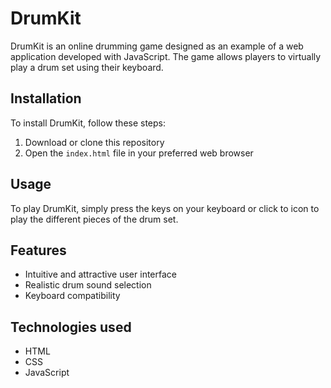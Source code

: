 # DrumKit

DrumKit is an online drumming game designed as an example of a web application developed with JavaScript. The game allows players to virtually play a drum set using their keyboard.

## Installation

To install DrumKit, follow these steps:

1. Download or clone this repository
2. Open the `index.html` file in your preferred web browser

## Usage

To play DrumKit, simply press the keys on your keyboard or click to icon to play the different pieces of the drum set.

## Features

- Intuitive and attractive user interface
- Realistic drum sound selection
- Keyboard compatibility

## Technologies used

- HTML
- CSS
- JavaScript
